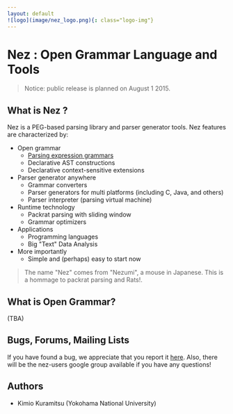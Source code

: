 ```yaml
---
layout: default
![logo](image/nez_logo.png){: class="logo-img"}
---
```


# Nez : Open Grammar Language and Tools

> Notice: public release is planned on August 1 2015.

## What is Nez ?

Nez is a PEG-based parsing library and parser generator tools. Nez features are characterized by: 

* Open grammar
  * [Parsing expression grammars](https://en.wikipedia.org/wiki/Parsing_expression_grammar)
  * Declarative AST constructions
  * Declarative context-sensitive extensions
* Parser generator anywhere
  * Grammar converters
  * Parser generators for multi platforms (including C, Java, and others)
  * Parser interpreter (parsing virtual machine)
* Runtime technology
  * Packrat parsing with sliding window
  * Grammar optimizers
* Applications
  * Programming languages
  * Big "Text" Data Analysis
* More importantly
  * Simple and (perhaps) easy to start now

> The name "Nez" comes from "Nezumi", a mouse in Japanese. This is a hommage to packrat parsing and Rats!. 

## What is Open Grammar?

(TBA)

## Bugs, Forums, Mailing Lists

If you have found a bug, we appreciate that you report it [here](https://github.com/nez-peg/nez/issues). Also, there will be the nez-users google group available if you have any questions!

## Authors

* Kimio Kuramitsu (Yokohama National University)
 